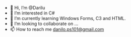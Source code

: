 - 👋 Hi, I’m @Darilu
- 👀 I’m interested in C#
- 🌱 I’m currently learning Windows Forms, C3 and HTML.
- 💞️ I’m looking to collaborate on ...
- 📫 How to reach me danilo.ps101@gmail.com



<!---
Darilu/Darilu is a ✨ special ✨ repository because its `README.md` (this file) appears on your GitHub profile.
You can click the Preview link to take a look at your changes.
--->

